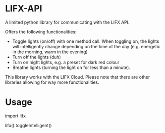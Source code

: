 # LIFX-API
A limited python library for communicating with the LIFX API.

Offers the following functionalities:
  * Toggle lights (on/off) with one method call. When toggling on, the lights will intelligently change depending on the time of the day (e.g. energetic in the morning, warm in the evening)
  * Turn off the lights (duh)
  * Turn on night lights, e.g. a preset for dark red colour
  * Breathe lights (turning the light on for less than a minute).

This library works with the LIFX Cloud. Please note that there are other libraries allowing for way more functionalities.
  
# Usage
import lifx

lifx().toggleIntelligent()
